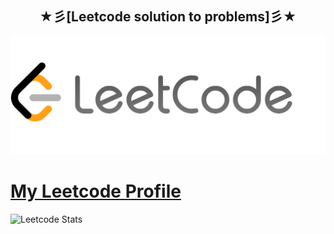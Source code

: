 <h2 align='center'> ★彡[Leetcode solution to problems]彡★ </h2>


![leetcode image](/zAsssets/leetcode.png)




# [**My Leetcode Profile**](https://leetcode.com/ephyg/) 

![Leetcode Stats](https://leetcard.jacoblin.cool/ephyg?ext=heatmap)